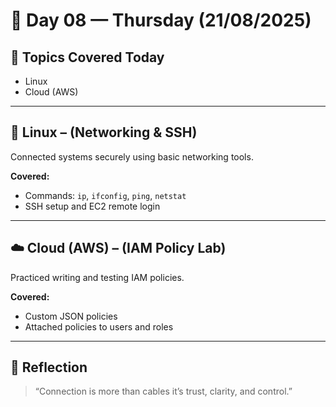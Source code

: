 # 📅 Day 08 — Thursday (21/08/2025)

## 🧭 Topics Covered Today
- Linux
- Cloud (AWS)

---

## 🐧 Linux – (Networking & SSH)
Connected systems securely using basic networking tools.

**Covered:**
- Commands: `ip`, `ifconfig`, `ping`, `netstat`
- SSH setup and EC2 remote login

---

## ☁️ Cloud (AWS) – (IAM Policy Lab)
Practiced writing and testing IAM policies.

**Covered:**
- Custom JSON policies
- Attached policies to users and roles

---

## 🌱 Reflection
> “Connection is more than cables it’s trust, clarity, and control.”


